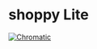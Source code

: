 # shoppy Lite
[![Chromatic](https://github.com/kluth/shoppyLite/actions/workflows/chromatic.yml/badge.svg?branch=master&event=push)](https://github.com/kluth/shoppyLite/actions/workflows/chromatic.yml)
